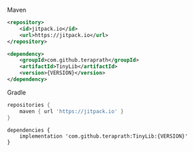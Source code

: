Maven
````xml
<repository>
    <id>jitpack.io</id>
    <url>https://jitpack.io</url>
</repository>
````

````xml
<dependency>
    <groupId>com.github.teraprath</groupId>
    <artifactId>TinyLib</artifactId>
    <version>{VERSION}</version>
</dependency>
````

Gradle
````groovy
repositories {
    maven { url 'https://jitpack.io' }
}
````
````
dependencies {
    implementation 'com.github.teraprath:TinyLib:{VERSION}'
}
````

